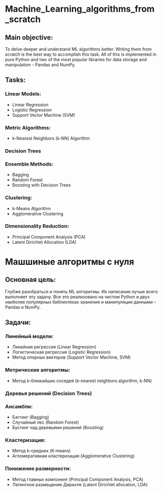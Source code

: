 # Machine_Learning_algorithms_from_scratch
## Main objective:

To delve deeper and understand ML algorithms better. Writing them from scratch is the best way to accomplish this task. All of this is implemented in pure Python and two of the most popular libraries for data storage and manipulation - Pandas and NumPy.

## Tasks:
### Linear Models:
- Linear Regression
- Logistic Regression
- Support Vector Machine (SVM)
### Metric Algorithms:
- k-Nearest Neighbors (k-NN) Algorithm
### Decision Trees
### Ensemble Methods:
- Bagging
- Random Forest
- Boosting with Decision Trees
### Clustering:
- k-Means Algorithm
- Agglomerative Clustering
### Dimensionality Reduction:
- Principal Component Analysis (PCA)
- Latent Dirichlet Allocation (LDA)



# Машшиные алгоритмы с нуля
## Основная цель:

Глубже разобраться и понять ML алгоритмы. Их написание лучше всего выполняет эту задачу. Все это реализовано на чистом Python и двух наиболее популярных библиотеках хранения и манипуляции данными – Pandas и NumPy.

## Задачи:
### Линейный модели:
- Линейная регрессия (Linear Regression)
- Логистическая регрессия (Logistic Regression)
- Метод опорных векторов (Support Vector Machine, SVM)
### Метрические алгоритмы:
- Метод k-ближайших соседей (k-nearest neighbors algorithm, k-NN)
### Деревья решений (Decision Trees)
### Ансамбли:
- Бэггинг (Bagging)
- Случайный лес (Random Forest)
- Бустинг над деревьями решений (Boosting)
### Кластеризация:
- Метод k-средних (K-means)
- Агломеративная кластеризация (Agglomerative Clustering)
### Понижение размерности:
- Метод главных компонент (Principal Component Analysis, PCA)
- Латентное размещение Дирихле (Latent Dirichlet allocation, LDA)
